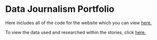 # Data Journalism Portfolio

Here includes all of the code for the website which you can view [here.](https://oliviajanelawlor.github.io/DataJournalismPortfolio/)

To view the data used and researched within the stories, click [here.](/data/)
